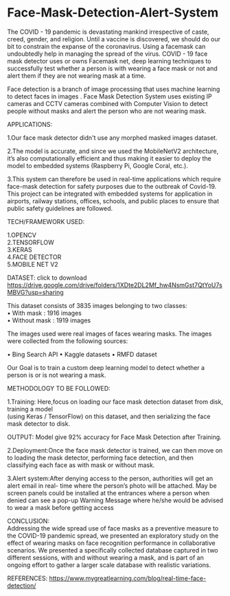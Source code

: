 # Face-Mask-Detection-Alert-System
The COVID - 19 pandemic is devastating mankind irrespective of caste, creed, gender, and religion. Until a vaccine is discovered, we should do our bit to constrain the expanse of the coronavirus. Using a facemask can undoubtedly help in managing the spread of the virus. COVID - 19 face mask detector uses or owns Facemask net, deep learning techniques to successfully test whether a person is with wearing a face mask or not and alert them if they are not wearing mask at a time.

Face detection is a branch of image processing that uses machine learning to detect faces in images . Face Mask Detection System uses existing IP cameras and CCTV cameras combined with Computer Vision to detect people without masks and alert the person who are not wearing mask.

APPLICATIONS:

1.Our face mask detector didn't use any morphed masked images dataset.

2.The model is accurate, and since we used the MobileNetV2 architecture, it’s also computationally efficient and thus making it easier to deploy the model to embedded systems (Raspberry Pi, Google Coral, etc.).

3.This system can therefore be used in real-time applications which require face-mask detection for safety purposes due to the outbreak of Covid-19. This project can be integrated with embedded systems for application in airports, railway stations, offices, schools, and public places to ensure that public safety guidelines are followed.

TECH/FRAMEWORK USED:

1.OPENCV  
2.TENSORFLOW  
3.KERAS  
4.FACE DETECTOR  
5.MOBILE NET V2 

DATASET: click to download https://drive.google.com/drive/folders/1XDte2DL2Mf_hw4NsmGst7QtYoU7sMBVG?usp=sharing

This dataset consists of 3835 images belonging to two classes:   
•	With mask : 1916 images          
•	Without mask : 1919 images  

The images used were real images of faces wearing masks. The images were collected from the following sources:

•	Bing Search API 
•	Kaggle datasets 
•	RMFD dataset 
 
Our Goal is to train a custom deep learning model to detect whether a person is or is not wearing a mask.

METHODOLOGY TO BE FOLLOWED:

1.Training: Here,focus on loading our face mask detection dataset from disk, training a model   
(using Keras / TensorFlow) on this dataset, and then serializing the face mask detector to disk.

OUTPUT: Model give 92% accuracy for Face Mask Detection  after Training.

2.Deployment:Once the face mask detector is trained, we can then move on to loading the mask detector, performing face detection, and then classifying each face as with mask or without mask. 

3.Alert system:After denying access to the person, authorities will get an alert email in real- time where the person’s photo will be attached. May be screen panels could be installed at the entrances where a person when denied can see a pop-up Warning Message where he/she would be advised to wear a mask before getting access 

CONCLUSION:   
Addressing the wide spread use of face masks as a preventive measure to the COVID-19 pandemic spread, we presented an exploratory study on the effect of wearing masks on face recognition performance in collaborative scenarios. We presented a specifically collected database captured in two different sessions, with and without wearing a mask, and is part of an ongoing effort to gather a larger scale database with realistic variations.   

REFERENCES:
https://www.mygreatlearning.com/blog/real-time-face-detection/
  



